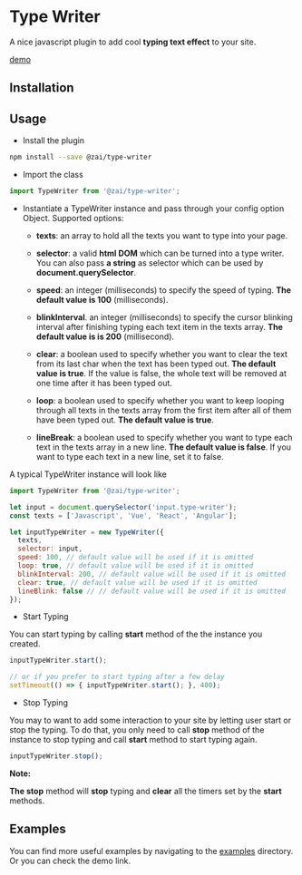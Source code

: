 # Type Writer

A nice javascript plugin to add cool __typing text effect__ to your site.

[demo](#)

## Installation

## Usage

* Install the plugin

```bash
npm install --save @zai/type-writer
```

* Import the class

```js
import TypeWriter from '@zai/type-writer';
```

* Instantiate a TypeWriter instance and pass through your config option Object. Supported options:
  * __texts__: an array to hold all the texts you want to type into your page.

  * __selector__: a valid __html DOM__ which can be turned into a type writer. You can also pass __a string__ as selector which can be used by __document.querySelector__.

  * __speed__: an integer (milliseconds) to specify the speed of typing. __The default value is 100__ (milliseconds).

  * __blinkInterval__. an integer (milliseconds) to specify the cursor blinking interval after finishing typing each text item in the texts array. __The default value is is 200__ (millisecond).

  * __clear__: a boolean used to specify whether you want to clear the text from its last char when the text has been typed out. __The default value is true__. If the value is false, the whole text will be removed at one time after it has been typed out.

  * __loop__: a boolean used to specify whether you want to keep looping through all texts in the texts array from the first item after all of them have been typed out. __The default value is true__.

  * __lineBreak__: a boolean used to specify whether you want to type each text in the texts array in a new line. __The default value is false__. If you want to type each text in a new line, set it to false.

A typical TypeWriter instance will look like

```js
import TypeWriter from '@zai/type-writer';

let input = document.querySelector('input.type-writer');
const texts = ['Javascript', 'Vue', 'React', 'Angular'];

let inputTypeWriter = new TypeWriter({
  texts,
  selector: input,
  speed: 100, // default value will be used if it is omitted
  loop: true, // default value will be used if it is omitted
  blinkInterval: 200, // default value will be used if it is omitted
  clear: true, // default value will be used if it is omitted
  lineBlink: false // // default value will be used if it is omitted
});

```

* Start Typing

You can start typing by calling __start__ method of the the instance you created.

```js
inputTypeWriter.start();

// or if you prefer to start typing after a few delay
setTimeout(() => { inputTypeWriter.start(); }, 400);
```

* Stop Typing

You may to want to add some interaction to your site by letting user start or stop the typing. To do that, you only need to call __stop__ method of the instance to stop typing and call __start__ method to start typing again.

```js
inputTypeWriter.stop();
```

__Note:__

__The stop__ method will __stop__ typing and __clear__ all the timers set by the __start__ methods.

## Examples

You can find more useful examples by navigating to the [examples](https://github.com/zaichaopan/type-writer/tree/master/examples) directory. Or you can check the demo link.
